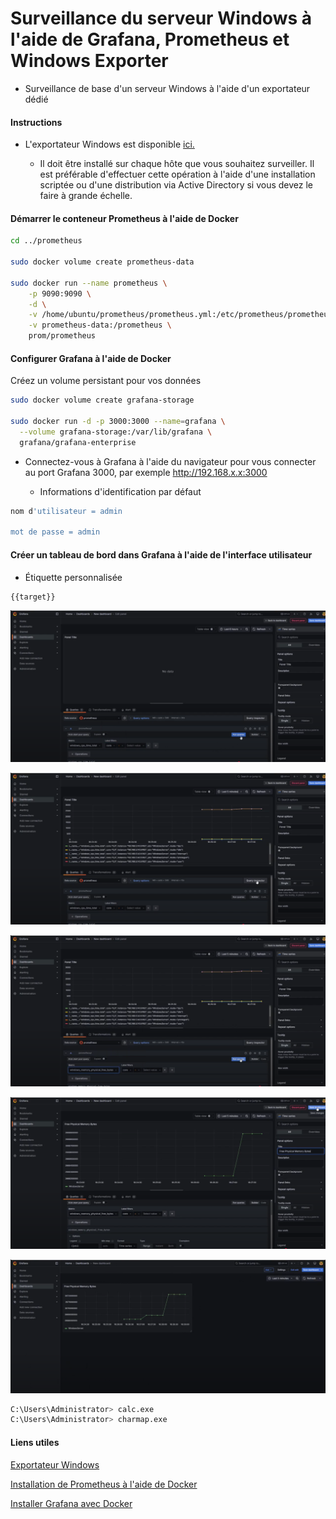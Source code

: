 # Surveillance du serveur Windows à l'aide de Grafana, Prometheus et Windows Exporter

- Surveillance de base d'un serveur Windows à l'aide d'un exportateur dédié

#### Instructions

- L'exportateur Windows est disponible [ici.](https://github.com/prometheus-community/windows_exporter/releases)

  - Il doit être installé sur chaque hôte que vous souhaitez surveiller. Il est préférable d'effectuer cette opération à l'aide d'une installation scriptée ou d'une distribution via Active Directory si vous devez le faire à grande échelle.

#### Démarrer le conteneur Prometheus à l'aide de Docker

```sh
cd ../prometheus

sudo docker volume create prometheus-data

sudo docker run --name prometheus \
    -p 9090:9090 \
    -d \
    -v /home/ubuntu/prometheus/prometheus.yml:/etc/prometheus/prometheus.yml \
    -v prometheus-data:/prometheus \
    prom/prometheus
```

#### Configurer Grafana à l'aide de Docker

Créez un volume persistant pour vos données

```sh
sudo docker volume create grafana-storage

sudo docker run -d -p 3000:3000 --name=grafana \
  --volume grafana-storage:/var/lib/grafana \
  grafana/grafana-enterprise
```

- Connectez-vous à Grafana à l'aide du navigateur pour vous connecter au port Grafana 3000, par exemple http://192.168.x.x:3000

  - Informations d'identification par défaut

```sh
nom d'utilisateur = admin

mot de passe = admin
```

#### Créer un tableau de bord dans Grafana à l'aide de l'interface utilisateur

- Étiquette personnalisée

```sh
{{target}}
```

![network](/Prometheus-Grafana-Windows/Windows/01.png)

![network](/Prometheus-Grafana-Windows/Windows/02.png)

![network](/Prometheus-Grafana-Windows/Windows/03.png)

![network](/Prometheus-Grafana-Windows/Windows/04.png)

![network](/Prometheus-Grafana-Windows/Windows/05.png)

```sh
C:\Users\Administrator> calc.exe
C:\Users\Administrator> charmap.exe
```

#### Liens utiles

[Exportateur Windows](https://github.com/prometheus-community/windows_exporter/releases)

[Installation de Prometheus à l'aide de Docker](https://prometheus.io/docs/prometheus/latest/installation/#using-docker)

[Installer Grafana avec Docker](https://grafana.com/docs/grafana/latest/setup-grafana/installation/docker/#run-grafana-docker-image)
